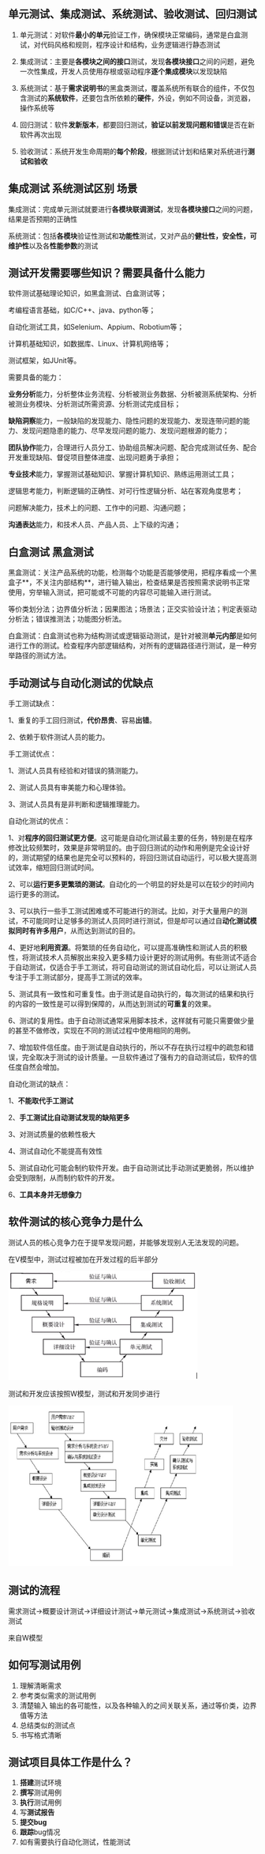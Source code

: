 ## 单元测试、集成测试、系统测试、验收测试、回归测试

1. 单元测试：对软件**最小的单元**验证工作，确保模块正常编码，通常是白盒测试，对代码风格和规则，程序设计和结构，业务逻辑进行静态测试

2. 集成测试：主要是**各模块之间的接口**测试，发现**各模块接口**之间的问题，避免一次性集成，开发人员使用存根或驱动程序**逐个集成模块**以发现缺陷
3. 系统测试：基于**需求说明书**的黑盒类测试，覆盖系统所有联合的组件，不仅包含测试的**系统软件**，还要包含所依赖的**硬件**，外设，例如不同设备，浏览器，操作系统等
4. 回归测试：软件**发新版本**，都要回归测试，**验证以前发现问题和错误**是否在新软件再次出现
5. 验收测试：系统开发生命周期的**每个阶段**，根据测试计划和结果对系统进行**测试和验收**



## 集成测试 系统测试区别 场景

集成测试：完成单元测试就要进行**各模块联调测试**，发现**各模块接口**之间的问题，结果是否预期的正确性

系统测试：包括**各模块**验证性测试和**功能性**测试，又对产品的**健壮性，安全性，可维护性**以及各**性能参数**的测试



## 测试开发需要哪些知识？需要具备什么能力

软件测试基础理论知识，如黑盒测试、白盒测试等；

考编程语言基础，如C/C++、java、python等；

自动化测试工具，如Selenium、Appium、Robotium等；

计算机基础知识，如数据库、Linux、计算机网络等；

测试框架，如JUnit等。



需要具备的能力：

**业务分析**能力，分析整体业务流程、分析被测业务数据、分析被测系统架构、分析被测业务模块、分析测试所需资源、分析测试完成目标；

**缺陷洞察**能力，一般缺陷的发现能力、隐性问题的发现能力、发现连带问题的能力、发现问题隐患的能力、尽早发现问题的能力、发现问题根源的能力；

**团队协作**能力，合理进行人员分工、协助组员解决问题、配合完成测试任务、配合开发重现缺陷、督促项目整体进度、出现问题勇于承担；

**专业技术**能力，掌握测试基础知识、掌握计算机知识、熟练运用测试工具；

逻辑思考能力，判断逻辑的正确性、对可行性逻辑分析、站在客观角度思考；

问题解决能力，技术上的问题、工作中的问题、沟通问题；

**沟通表达**能力，和技术人员、产品人员、上下级的沟通；



## 白盒测试 黑盒测试

黑盒测试：关注产品系统的功能，检测每个功能是否能够使用，把程序看成一个黑盒子**，不关注内部结构**，进行输入输出，检查结果是否按照需求说明书正常使用，穷举输入测试，把可能或不可能的内容尽可能输入进行测试。

等价类划分法；边界值分析法；因果图法；场景法；正交实验设计法；判定表驱动分析法；错误推测法；功能图分析法。

白盒测试：白盒测试也称为结构测试或逻辑驱动测试，是针对被测**单元内部**是如何进行工作的测试。检查程序内部逻辑结构，对所有的逻辑路径进行测试，是一种穷举路径的测试方法。



## 手动测试与自动化测试的优缺点

手工测试缺点：

1、重复的手工回归测试，**代价昂贵**、容易**出错**。

2、依赖于软件测试人员的能力。

手工测试优点：

1、测试人员具有经验和对错误的猜测能力。

2、测试人员具有审美能力和心理体验。

3、测试人员具有是非判断和逻辑推理能力。



自动化测试的优点：

1、对**程序的回归测试更方便**。这可能是自动化测试最主要的任务，特别是在程序修改比较频繁时，效果是非常明显的。由于回归测试的动作和用例是完全设计好的，测试期望的结果也是完全可以预料的，将回归测试自动运行，可以极大提高测试效率，缩短回归测试时间。

2、可以**运行更多更繁琐的测试**。自动化的一个明显的好处是可以在较少的时间内运行更多的测试。

3、可以执行一些手工测试困难或不可能进行的测试。比如，对于大量用户的测试，不可能同时让足够多的测试人员同时进行测试，但是却可以通过自**动化测试模拟同时有许多用户**，从而达到测试的目的。

4、更好地**利用资源**。将繁琐的任务自动化，可以提高准确性和测试人员的积极性，将测试技术人员解脱出来投入更多精力设计更好的测试用例。有些测试不适合于自动测试，仅适合于手工测试，将可自动测试的测试自动化后，可以让测试人员专注于手工测试部分，提高手工测试的效率。

5、测试具有一致性和可重复性。由于测试是自动执行的，每次测试的结果和执行的内容的一致性是可以得到保障的，从而达到测试的**可重复**的效果。

6、测试的复用性。由于自动测试通常采用脚本技术，这样就有可能只需要做少量的甚至不做修改，实现在不同的测试过程中使用相同的用例。

7、增加软件信任度。由于测试是自动执行的，所以不存在执行过程中的疏忽和错误，完全取决于测试的设计质量。一旦软件通过了强有力的自动测试后，软件的信任度自然会增加。

自动化测试的缺点：

1、**不能取代手工测试**

2、**手工测试比自动测试发现的缺陷更多**

3、对测试质量的依赖性极大

4、测试自动化不能提高有效性

5、测试自动化可能会制约软件开发。由于自动测试比手动测试更脆弱，所以维护会受到限制，从而制约软件的开发。

6、**工具本身并无想像力**



## 软件测试的核心竞争力是什么

测试人员的核心竞争力在于提早发现问题，并能够发现别人无法发现的问题。



在V模型中，测试过程被加在开发过程的后半部分

![img](测试.assets/311436_1552476590847_1023E3231CB662F37FE86223FCE6A836)

测试和开发应该按照W模型，测试和开发同步进行

![img](测试.assets/311436_1552476685899_F3B1D67FC6844AA65FC64F5C70490B89)



## 测试的流程

需求测试->概要设计测试->详细设计测试->单元测试->集成测试->系统测试->验收测试

来自W模型



## 如何写测试用例

1. 理解清晰需求
2. 参考类似需求的测试用例
3. 清楚输入 输出的各可能性，以及各种输入的之间关联关系，通过等价类，边界值等方法
4. 总结类似的测试点
5. 书写格式清晰



## 测试项目具体工作是什么？

1. **搭建**测试环境
2. **撰写**测试用例
3. **执行**测试用例
4. 写**测试报告**
5. **提交bug**
6. **跟踪**bug情况
7. 如有需要执行自动化测试，性能测试